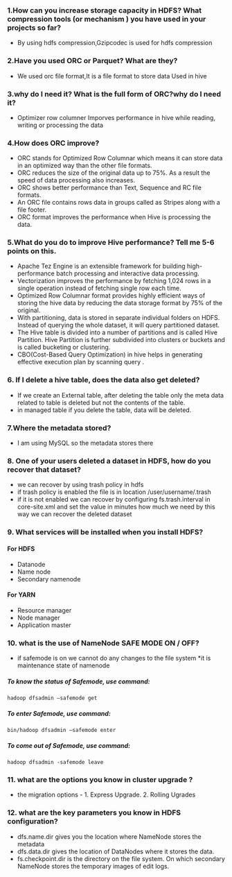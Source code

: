 
### 1.How can you increase storage capacity in HDFS? What compression tools (or mechanism ) you have used in your projects so far?

* By using hdfs compression,Gzipcodec is used for hdfs compression

### 2.Have you used ORC or Parquet? What are they?

* We used orc file format,It is a file format to store data Used in hive

### 3.why do I need it? What is the full form of ORC?why do I need it?

* Optimizer row columner Imporves performance in hive while reading, writing or processing the data

### 4.How does ORC improve?

* ORC stands for Optimized Row Columnar which means it can store data in an optimized way than the other file formats. 
* ORC reduces the size of the original data up to 75%. As a result the speed of data processing also increases. 
* ORC shows better performance than Text, Sequence and RC file formats.
* An ORC file contains rows data in groups called as Stripes along with a file footer. 
* ORC format improves the performance when Hive is processing the data.

### 5.What do you do to improve Hive performance? Tell me 5-6 points on this.
 
* Apache Tez Engine is an extensible framework for building high-performance batch processing and interactive data processing. 
* Vectorization improves the performance by fetching 1,024 rows in a single operation instead of fetching single row each time. 
* Optimized Row Columnar format provides highly efficient ways of storing the hive data by reducing the data storage format by 75% of the original.
* With partitioning, data is stored in separate individual folders on HDFS. Instead of querying the whole dataset, it will query partitioned dataset.
* The Hive table is divided into a number of partitions and is called Hive Partition. Hive Partition is further subdivided into clusters or buckets and is called bucketing or clustering.
* CBO(Cost-Based Query Optimization) in hive helps in generating effective execution plan by scanning query .

### 6. If I delete a hive table, does the data also get deleted?

* If we create an External table, after deleting the table only the meta data related to table is deleted but not the contents of the table.
* in managed table if you delete the table, data will be deleted.

### 7.Where the metadata stored?

* I am using MySQL so the metadata stores there

### 8. One of your users deleted a dataset in HDFS, how do you recover that dataset?

* we can recover by using trash policy in hdfs
* if trash policy is enabled the file is in location /user/username/.trash
* if it is not enabled we can recover by configuring fs.trash.interval in core-site.xml and set the value in minutes how much we need by this way we can recover the deleted dataset

### 9. What services will be installed when you install HDFS?

#### For HDFS 
* Datanode 
* Name node 
* Secondary namenode

#### For YARN 

* Resource manager
* Node manager
* Application master

### 10. what is the use of NameNode SAFE MODE ON / OFF? 

* if safemode is on we cannot do any changes to the file system
*it is maintenance state of namenode

##### To know the status of Safemode, use command:
`hadoop dfsadmin –safemode get`
##### To enter Safemode, use command:
`bin/hadoop dfsadmin –safemode enter`
##### To come out of Safemode, use command:
`hadoop dfsadmin -safemode leave`

### 11. what are the options you know in cluster upgrade ?

* the migration options - 1. Express Upgrade. 2. Rolling Ugrades

### 12. what are the key parameters you know in HDFS configuration?

* dfs.name.dir  gives you the location where NameNode stores the metadata
* dfs.data.dir  gives the location of DataNodes where it stores the data.
* fs.checkpoint.dir  is the directory on the file system. On which secondary NameNode stores the temporary images of edit logs.